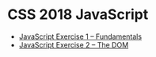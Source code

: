 # CSS 2018 JavaScript

-	[JavaScript Exercise 1 – Fundamentals](exercises/JavaScriptEx1.md)
-	[JavaScript Exercise 2 – The DOM](exercises/JavaScriptEx2.md)